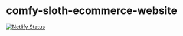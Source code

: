 # comfy-sloth-ecommerce-website
[![Netlify Status](https://api.netlify.com/api/v1/badges/867fd2f1-a223-4cf5-830c-7c090de40455/deploy-status)](https://app.netlify.com/sites/comfy-sloth-ecommerce-website/deploys)
